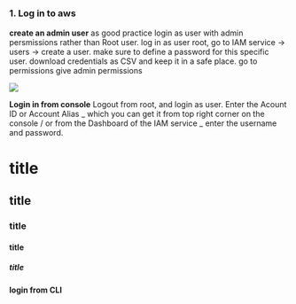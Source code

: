 # 
<h3>1. Log in to aws</h3>

**create an admin user**
as good practice login as user with admin persmissions rather than Root user. 
log in as user root, go to IAM service -> users -> create a user. make sure to define a password for this specific user. download credentials as CSV and keep it in a safe place.
go to permissions give admin permissions
<div center>
  <img src="images/"></img>
</div>

**Login in from console**
 Logout from root, and login as user. Enter the Acount ID or Account Alias _ which you can get it from top right corner on the console / or from the Dashboard of the IAM service _ enter the username and password.

 
<h1> title </h1>
<h2> title </h2>
<h3> title </h3>
<h4> title </h4>



<h5> title </h5> 





**login from CLI**
